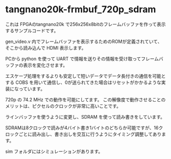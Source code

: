 # tangnano20k-frmbuf_720p_sdram

これは FPGAのtangnano20k で256x256x8bitのフレームバッファを作って表示するサンプルコードです。

gen_video.v 内でフレームバッファを表示するためのROMが定義されていて、そこから読み込んで HDMI 表示します。

PCから python を使って UART で情報を送りその情報を受け取ってフレームバッファの表示を変化させます。

エスケープ処理をするよりも安定して短いデータでデータ長付きの通信を可能とする COBS を用いて通信し、0が送られてきた場合はリセットがかかるような実装になっています。

720p の 74.2 MHz での動作を可能にしてます。
この解像度で動作させることのメリットは、ピクセルのクロックが非常に高いことです。

ラインバッファを使うように変更し、SDRAM を使って読み書きをしています。

SDRAMは8クロックで読みが4バイト書き1バイトのどちらか可能ですが、16クロックごとに読み出し、書き出しを交互に行うようにタイミング調整してあります。

sim フォルダにはシミュレーションがあります。

